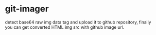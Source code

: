 # git-imager
detect base64 raw img data tag and upload it to github repository, finally you can get converted HTML img src with github image url.  
